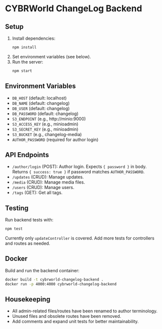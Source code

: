 
# CYBRWorld ChangeLog Backend

## Setup

1. Install dependencies:
   ```bash
   npm install
   ```
2. Set environment variables (see below).
3. Run the server:
   ```bash
   npm start
   ```

## Environment Variables
- `DB_HOST` (default: localhost)
- `DB_NAME` (default: changelog)
- `DB_USER` (default: changelog)
- `DB_PASSWORD` (default: changelog)
- `S3_ENDPOINT` (e.g., http://minio:9000)
- `S3_ACCESS_KEY` (e.g., minioadmin)
- `S3_SECRET_KEY` (e.g., minioadmin)
- `S3_BUCKET` (e.g., changelog-media)
- `AUTHOR_PASSWORD` (required for author login)

## API Endpoints

- `/author/login` (POST): Author login. Expects `{ password }` in body. Returns `{ success: true }` if password matches `AUTHOR_PASSWORD`.
- `/updates` (CRUD): Manage updates.
- `/media` (CRUD): Manage media files.
- `/users` (CRUD): Manage users.
- `/tags` (GET): Get all tags.

## Testing
Run backend tests with:
```bash
npm test
```
Currently only `updateController` is covered. Add more tests for controllers and routes as needed.

## Docker
Build and run the backend container:
```bash
docker build -t cybrworld-changelog-backend .
docker run -p 4000:4000 cybrworld-changelog-backend
```

## Housekeeping
- All admin-related files/routes have been renamed to author terminology.
- Unused files and obsolete routes have been removed.
- Add comments and expand unit tests for better maintainability.
